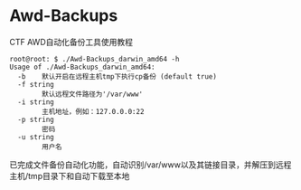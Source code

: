 # Awd-Backups
CTF AWD自动化备份工具使用教程

```
root@root: $ ./Awd-Backups_darwin_amd64 -h
Usage of ./Awd-Backups_darwin_amd64:
  -b	默认开启在远程主机tmp下执行cp备份 (default true)
  -f string
    	默认远程文件路径为'/var/www'
  -i string
    	主机地址，例如：127.0.0.0:22
  -p string
    	密码
  -u string
    	用户名
```

已完成文件备份自动化功能，自动识别/var/www以及其链接目录，并解压到远程主机/tmp目录下和自动下载至本地
